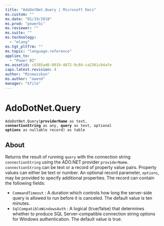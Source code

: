 ```yaml
---
title: "AdoDotNet.Query | Microsoft Docs"
ms.custom: ""
ms.date: "01/19/2018"
ms.prod: "powerbi"
ms.reviewer: ""
ms.suite: ""
ms.technology: 
  - "mlang"
ms.tgt_pltfrm: ""
ms.topic: "language-reference"
applies_to: 
  - "Power BI"
ms.assetid: c6385ad6-0019-4072-9c84-ca2361cb4afe
caps.latest.revision: 4
author: "Minewiskan"
ms.author: "owend"
manager: "kfile"
---
```

# AdoDotNet.Query
<code>AdoDotNet.Query(<b>providerName</b> as text, <b>connectionString</b> as any, <b>query</b> as text, optional <b>options</b> as nullable record) as table</code>

## About
Returns the result of running <code>query</code> with the connection string <code>connectionString</code> using the ADO.NET provider <code>providerName</code>. <code>connectionString</code> can be text or a record of property value pairs. Property values can either be text or number. An optional record parameter, <code>options</code>, may be provided to specify additional properties. The record can contain the following fields: 

*  <code>CommandTimeout</code> : A duration which controls how long the server-side query is allowed to run before it is canceled. The default value is ten minutes.
*  <code>SqlCompatibleWindowsAuth</code> : A logical (true/false) that determines whether to produce SQL Server-compatible connection string options for Windows authentication. The default value is true.
  
